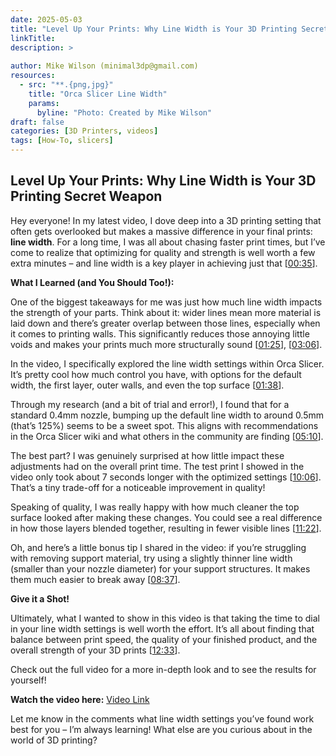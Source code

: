 ```yaml
---
date: 2025-05-03
title: "Level Up Your Prints: Why Line Width is Your 3D Printing Secret Weapon"
linkTitle: 
description: >
  
author: Mike Wilson (minimal3dp@gmail.com)
resources:
  - src: "**.{png,jpg}"
    title: "Orca Slicer Line Width"
    params:
      byline: "Photo: Created by Mike Wilson"
draft: false
categories: [3D Printers, videos]
tags: [How-To, slicers]
---
```


## Level Up Your Prints: Why Line Width is Your 3D Printing Secret Weapon

Hey everyone! In my latest video, I dove deep into a 3D printing setting that often gets overlooked but makes a massive difference in your final prints: **line width**. For a long time, I was all about chasing faster print times, but I’ve come to realize that optimizing for quality and strength is well worth a few extra minutes – and line width is a key player in achieving just that \[[00:35](http://www.youtube.com/watch?v=n0jb12SLRrU&t=35)\].

**What I Learned (and You Should Too!):**

One of the biggest takeaways for me was just how much line width impacts the strength of your parts. Think about it: wider lines mean more material is laid down and there’s greater overlap between those lines, especially when it comes to printing walls. This significantly reduces those annoying little voids and makes your prints much more structurally sound \[[01:25](http://www.youtube.com/watch?v=n0jb12SLRrU&t=85)\], \[[03:06](http://www.youtube.com/watch?v=n0jb12SLRrU&t=186)\].

In the video, I specifically explored the line width settings within Orca Slicer. It’s pretty cool how much control you have, with options for the default width, the first layer, outer walls, and even the top surface \[[01:38](http://www.youtube.com/watch?v=n0jb12SLRrU&t=98)\].

Through my research (and a bit of trial and error!), I found that for a standard 0.4mm nozzle, bumping up the default line width to around 0.5mm (that’s 125%) seems to be a sweet spot. This aligns with recommendations in the Orca Slicer wiki and what others in the community are finding \[[05:10](http://www.youtube.com/watch?v=n0jb12SLRrU&t=310)\].

The best part? I was genuinely surprised at how little impact these adjustments had on the overall print time. The test print I showed in the video only took about 7 seconds longer with the optimized settings \[[10:06](http://www.youtube.com/watch?v=n0jb12SLRrU&t=606)\]. That’s a tiny trade-off for a noticeable improvement in quality!

Speaking of quality, I was really happy with how much cleaner the top surface looked after making these changes. You could see a real difference in how those layers blended together, resulting in fewer visible lines \[[11:22](http://www.youtube.com/watch?v=n0jb12SLRrU&t=682)\].

Oh, and here’s a little bonus tip I shared in the video: if you’re struggling with removing support material, try using a slightly thinner line width (smaller than your nozzle diameter) for your support structures. It makes them much easier to break away \[[08:37](http://www.youtube.com/watch?v=n0jb12SLRrU&t=517)\].

**Give it a Shot!**

Ultimately, what I wanted to show in this video is that taking the time to dial in your line width settings is well worth the effort. It’s all about finding that balance between print speed, the quality of your finished product, and the overall strength of your 3D prints \[[12:33](http://www.youtube.com/watch?v=n0jb12SLRrU&t=753)\].

Check out the full video for a more in-depth look and to see the results for yourself!

**Watch the video here:** [Video Link](https://youtu.be/n0jb12SLRrU)

Let me know in the comments what line width settings you’ve found work best for you – I’m always learning! What else are you curious about in the world of 3D printing?
